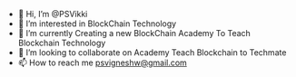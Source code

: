 - 👋 Hi, I’m @PSVikki
- 👀 I’m interested in BlockChain Technology
- 🌱 I’m currently Creating a new BlockChain Academy To Teach Blockchain Technology 
- 💞️ I’m looking to collaborate on Academy Teach Blockchain to Techmate 
- 📫 How to reach me psvigneshw@gmail.com

<!---
PSVikki/PSVikki is a ✨ special ✨ repository because its `README.md` (this file) appears on your GitHub profile.
You can click the Preview link to take a look at your changes.
--->
